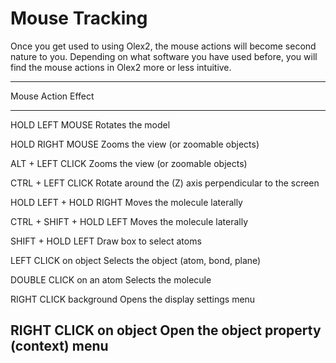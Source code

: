 # Mouse Tracking
Once you get used to using Olex2, the mouse actions will become second nature to you. Depending on what software you have used before, you will find the mouse actions in Olex2 more or less intuitive.

------------------------------------------------------------------------------------
Mouse Action                Effect
--------------------------- --------------------------------------------------------
HOLD LEFT MOUSE             Rotates the model

HOLD RIGHT MOUSE            Zooms the view (or zoomable objects)

ALT + LEFT CLICK             Zooms the view (or zoomable objects)

CTRL + LEFT CLICK             Rotate around the (Z) axis perpendicular to the screen

HOLD LEFT + HOLD RIGHT        Moves the molecule laterally

CTRL + SHIFT + HOLD LEFT       Moves the molecule laterally

SHIFT + HOLD LEFT             Draw box to select atoms

LEFT CLICK on object        Selects the object (atom, bond, plane)

DOUBLE CLICK on an atom     Selects the molecule

RIGHT CLICK background      Opens the display settings menu

RIGHT CLICK on object       Open the object property (context) menu
-----------------------------------------------------------------------------------
